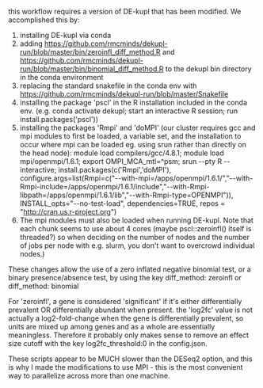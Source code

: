 this workflow requires a version of DE-kupl that has been modified. We accomplished this by:

1) installing DE-kupl via conda
2) adding https://github.com/rmcminds/dekupl-run/blob/master/bin/zeroinfl_diff_method.R and https://github.com/rmcminds/dekupl-run/blob/master/bin/binomial_diff_method.R to the dekupl bin directory in the conda environment
3) replacing the standard snakefile in the conda env with https://github.com/rmcminds/dekupl-run/blob/master/Snakefile
4) installing the package 'pscl' in the R installation included in the conda env. (e.g. conda activate dekupl; start an interactive R session; run install.packages('pscl'))
5) installing the packages 'Rmpi' and 'doMPI' (our cluster requires gcc and mpi modules to first be loaded, a variable set, and the installation to occur where mpi can be loaded eg. using srun rather than directly on the head node): module load compilers/gcc/4.8.1; module load mpi/openmpi/1.6.1; export OMPI_MCA_mtl=^psm; srun --pty R --interactive; install.packages(c('Rmpi','doMPI'), configure.args=list(Rmpi=c("--with-mpi=/apps/openmpi/1.6.1/","--with-Rmpi-include=/apps/openmpi/1.6.1/include","--with-Rmpi-libpath=/apps/openmpi/1.6.1/lib","--with-Rmpi-type=OPENMPI")), INSTALL_opts="--no-test-load", dependencies=TRUE, repos = "http://cran.us.r-project.org")
6) The mpi modules must also be loaded when running DE-kupl. Note that each chunk seems to use about 4 cores (maybe pscl::zeroinfl() itself is threaded?) so when deciding on the number of nodes and the number of jobs per node with e.g. slurm, you don't want to overcrowd individual nodes.)

These changes allow the use of a zero inflated negative binomial test, or a binary presence/absence test, by using the key diff_method: zeroinfl or diff_method: binomial

For 'zeroinfl', a gene is considered 'significant' if it's either differentially prevalent OR differentially abundant when present. the 'log2fc' value is not actually a log2-fold-change when the gene is differentially prevalent, so units are mixed up among genes and as a whole are essentially meaningless. Therefore it probably only makes sense to remove an effect size cutoff with the key log2fc_threshold:0 in the config.json.  

These scripts appear to be MUCH slower than the DESeq2 option, and this is why I made the modifications to use MPI - this is the most convenient way to parallelize across more than one machine. 
